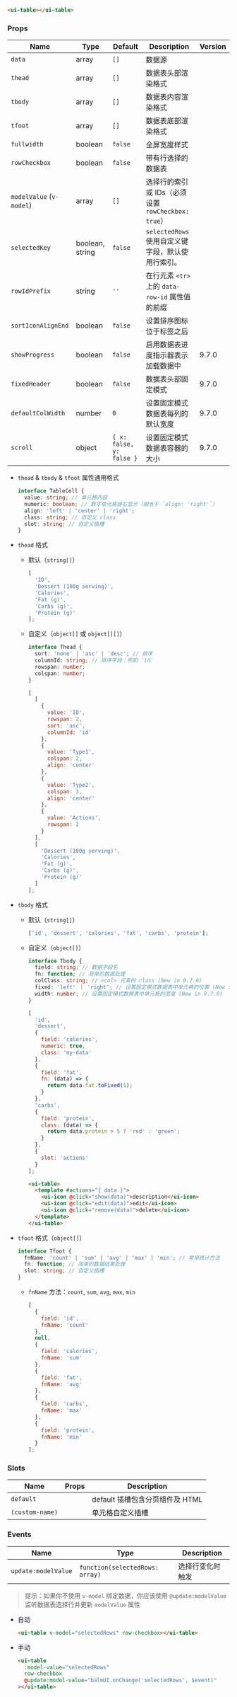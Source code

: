 ```html
<ui-table></ui-table>
```

### Props

| Name                     | Type            | Default                  | Description                                        | Version |
| ------------------------ | --------------- | ------------------------ | -------------------------------------------------- | ------- |
| `data`                   | array           | `[]`                     | 数据源                                             |         |
| `thead`                  | array           | `[]`                     | 数据表头部渲染格式                                 |         |
| `tbody`                  | array           | `[]`                     | 数据表内容渲染格式                                 |         |
| `tfoot`                  | array           | `[]`                     | 数据表底部渲染格式                                 |         |
| `fullwidth`              | boolean         | `false`                  | 全屏宽度样式                                       |         |
| `rowCheckbox`            | boolean         | `false`                  | 带有行选择的数据表                                 |         |
| `modelValue` (`v-model`) | array           | `[]`                     | 选择行的索引或 IDs（必须设置 `rowCheckbox: true`） |         |
| `selectedKey`            | boolean, string | `false`                  | `selectedRows` 使用自定义键字段，默认使用行索引。  |         |
| `rowIdPrefix`            | string          | `''`                     | 在行元素 `<tr>` 上的 `data-row-id` 属性值的前缀    |         |
| `sortIconAlignEnd`       | boolean         | `false`                  | 设置排序图标位于标签之后                           |         |
| `showProgress`           | boolean         | `false`                  | 启用数据表进度指示器表示加载数据中                 | 9.7.0   |
| `fixedHeader`            | boolean         | `false`                  | 数据表头部固定模式                                 | 9.7.0   |
| `defaultColWidth`        | number          | `0`                      | 设置固定模式数据表每列的默认宽度                   | 9.7.0   |
| `scroll`                 | object          | `{ x: false, y: false }` | 设置固定模式数据表容器的大小                       | 9.7.0   |

- `thead` & `tbody` & `tfoot` 属性通用格式

  ```ts
  interface TableCell {
    value: string; // 单元格内容
    numeric: boolean; // 数字单元格居右显示（相当于 `align: 'right'`）
    align: 'left' | 'center' | 'right';
    class: string; // 自定义 class
    slot: string; // 自定义插槽
  }
  ```

- `thead` 格式

  - 默认（`string[]`）

    ```js
    [
      'ID',
      'Dessert (100g serving)',
      'Calories',
      'Fat (g)',
      'Carbs (g)',
      'Protein (g)'
    ];
    ```

  - 自定义（`object[]` 或 `object[][]`）

    ```ts
    interface Thead {
      sort: 'none' | 'asc' | 'desc'; // 排序
      columnId: string; // 排序字段：例如 'id'
      rowspan: number;
      colspan: number;
    }
    ```

    ```js
    [
      [
        {
          value: 'ID',
          rowspan: 2,
          sort: 'asc',
          columnId: 'id'
        },
        {
          value: 'Type1',
          colspan: 2,
          align: 'center'
        },
        {
          value: 'Type2',
          colspan: 3,
          align: 'center'
        },
        {
          value: 'Actions',
          rowspan: 2
        }
      ],
      [
        'Dessert (100g serving)',
        'Calories',
        'Fat (g)',
        'Carbs (g)',
        'Protein (g)'
      ]
    ];
    ```

- `tbody` 格式

  - 默认（`string[]`）

    ```js
    ['id', 'dessert', 'calories', 'fat', 'carbs', 'protein'];
    ```

  - 自定义（`object[]`）

    ```ts
    interface Tbody {
      field: string; // 数据字段名
      fn: function; // 简单的数据处理
      colClass: string; // <col> 元素的 class (New in 9.7.0)
      fixed: 'left' ｜ 'right'; // 设置固定模式数据表中单元格的位置 (New in 9.7.0)
      width: number; // 设置固定模式数据表中单元格的宽度 (New in 9.7.0)
    }
    ```

    ```js
    [
      'id',
      'dessert',
      {
        field: 'calories',
        numeric: true,
        class: 'my-data'
      },
      {
        field: 'fat',
        fn: (data) => {
          return data.fat.toFixed(1);
        }
      },
      'carbs',
      {
        field: 'protein',
        class: (data) => {
          return data.protein > 5 ? 'red' : 'green';
        }
      },
      {
        slot: 'actions'
      }
    ];
    ```

    ```html
    <ui-table>
      <template #actions="{ data }">
        <ui-icon @click="show(data)">description</ui-icon>
        <ui-icon @click="edit(data)">edit</ui-icon>
        <ui-icon @click="remove(data)">delete</ui-icon>
      </template>
    </ui-table>
    ```

- `tfoot` 格式（`object[]`）

  ```ts
  interface Tfoot {
    fnName: 'count' | 'sum' | 'avg' | 'max' | 'min'; // 常用统计方法
    fn: function; // 简单的数据结果处理
    slot: string; // 自定义插槽
  }
  ```

  - `fnName` 方法：`count`, `sum`, `avg`, `max`, `min`

    ```js
    [
      {
        field: 'id',
        fnName: 'count'
      },
      null,
      {
        field: 'calories',
        fnName: 'sum'
      },
      {
        field: 'fat',
        fnName: 'avg'
      },
      {
        field: 'carbs',
        fnName: 'max'
      },
      {
        field: 'protein',
        fnName: 'min'
      }
    ];
    ```

### Slots

| Name            | Props | Description                     |
| --------------- | ----- | ------------------------------- |
| `default`       |       | default 插槽包含分页组件及 HTML |
| `(custom-name)` |       | 单元格自定义插槽                |

### Events

| Name                | Type                            | Description      |
| ------------------- | ------------------------------- | ---------------- |
| `update:modelValue` | `function(selectedRows: array)` | 选择行变化时触发 |

> 提示：如果你不使用 `v-model` 绑定数据，你应该使用 `@update:modelValue` 监听数据表选择行并更新 `modelValue` 属性

- 自动

  ```html
  <ui-table v-model="selectedRows" row-checkbox></ui-table>
  ```

- 手动

  ```html
  <ui-table
    :model-value="selectedRows"
    row-checkbox
    @update:model-value="balmUI.onChange('selectedRows', $event)"
  ></ui-table>
  ```
